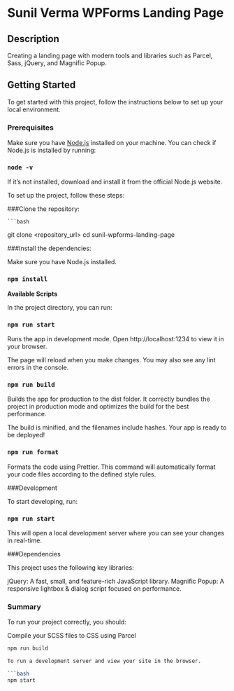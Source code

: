 # Sunil Verma WPForms Landing Page

## Description

Creating a landing page with modern tools and libraries such as Parcel, Sass, jQuery, and Magnific Popup.

## Getting Started

To get started with this project, follow the instructions below to set up your local environment.

### Prerequisites

Make sure you have [Node.js](https://nodejs.org/) installed on your machine. You can check if Node.js is installed by running:

### `node -v`


If it’s not installed, download and install it from the official Node.js website.

To set up the project, follow these steps:

###Clone the repository:

    ```bash
   git clone <repository_url>
   cd sunil-wpforms-landing-page


###Install the dependencies:

Make sure you have Node.js installed.

### `npm install`


**Available Scripts**

In the project directory, you can run:

### `npm run start`
Runs the app in development mode.
Open http://localhost:1234 to view it in your browser.

The page will reload when you make changes.
You may also see any lint errors in the console.

### `npm run build`
Builds the app for production to the dist folder.
It correctly bundles the project in production mode and optimizes the build for the best performance.

The build is minified, and the filenames include hashes.
Your app is ready to be deployed!

### `npm run format`
Formats the code using Prettier.
This command will automatically format your code files according to the defined style rules.


###Development

To start developing, run:

### `npm run start`

This will open a local development server where you can see your changes in real-time.



###Dependencies

This project uses the following key libraries:

jQuery: A fast, small, and feature-rich JavaScript library.
Magnific Popup: A responsive lightbox & dialog script focused on performance.



### Summary

To run your project correctly, you should:

Compile your SCSS files to CSS using Parcel 

```bash
npm run build

To run a development server and view your site in the browser.

```bash
npm start
